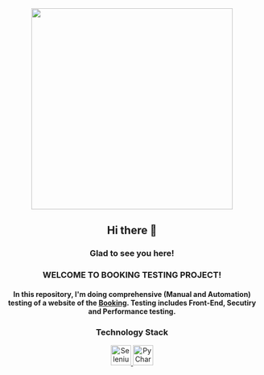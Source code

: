 <div id="header" align="center">
<div align="center">

   <img src="https://media2.giphy.com/media/v1.Y2lkPTc5MGI3NjExdXRxNmk0eDdiejJuY29saG5vbGFrbndneGR0bGJqZHphNXlneTJoMSZlcD12MV9pbnRlcm5hbF9naWZfYnlfaWQmY3Q9Zw/vBMzK6KN6M6zK/giphy.webp" width="400"/>
</div>


## Hi there 👋
<div id="header" align="center">
<div align="center">

### Glad to see you here!
  <div align="center">
     
### WELCOME TO BOOKING TESTING PROJECT!
<div align="center">

#### In this repository, I'm doing comprehensive (Manual and Automation) testing of a website of the [Booking](https://account.booking.com/). Testing includes Front-End, Secutiry and Performance testing.
   
### Technology Stack
<a href="https://www.jetbrains.com/idea/">
    <img src="https://seeklogo.com/images/S/selenium-logo-DB9103D7CF-seeklogo.com.png" width="40" height="40"  alt="Selenium"/>
</a>
<a href="https://www.jetbrains.com/idea/">
    <img src="https://blog.jetbrains.com/wp-content/uploads/2019/01/pycharm_icon.svg" width="40" height="40"  alt="PyCharm"/>
</a>
